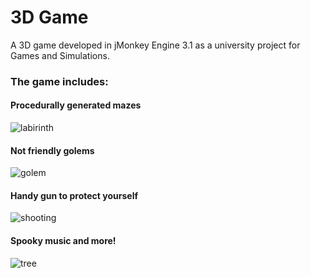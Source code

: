 # 3D Game
A 3D game developed in jMonkey Engine 3.1 as a university project for Games and Simulations.

### The game includes:

#### Procedurally generated mazes
![labirinth](https://user-images.githubusercontent.com/19392767/172932450-96e43e69-4eac-4448-b669-179d4b8c2060.png)

#### Not friendly golems
![golem](https://user-images.githubusercontent.com/19392767/172932764-5423d0dd-d6c9-4c56-90ee-0bd6e36fcd9f.png)

#### Handy gun to protect yourself
![shooting](https://user-images.githubusercontent.com/19392767/172932851-c988e091-47bc-43b8-adc5-3a420470242a.png)

#### Spooky music and more!
![tree](https://user-images.githubusercontent.com/19392767/172932926-7913cb64-7b60-4430-ad84-dcea04058eff.png)

